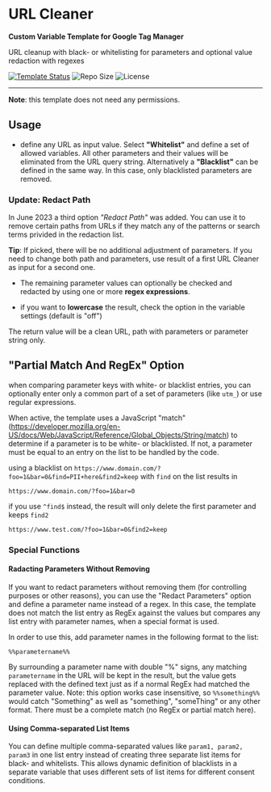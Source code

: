 # URL Cleaner 

**Custom Variable Template for Google Tag Manager**

URL cleanup with black- or whitelisting for parameters and optional value redaction with regexes 

[![Template Status](https://img.shields.io/badge/Community%20Template%20Gallery%20Status-published-green)](https://tagmanager.google.com/gallery/#/owners/mbaersch/templates/url-cleaner) ![Repo Size](https://img.shields.io/github/repo-size/mbaersch/url-cleaner) ![License](https://img.shields.io/github/license/mbaersch/url-cleaner)

---

**Note**: this template does not need any permissions. 

## Usage
- define any URL as input value. Select **"Whitelist"** and define a set of allowed variables. All other parameters and their values will be eliminated from the URL query string. Alternatively a **"Blacklist"** can be defined in the same way. In this case, only blacklisted parameters are removed.  

### Update: Redact Path 
In June 2023 a third option *"Redact Path"* was added. You can use it to remove certain paths from URLs if they match any of the patterns or search terms privided in the redaction list. 

**Tip**: If picked, there will be no additional adjustment of parameters. If you need to change both path and parameters, use result of a first URL Cleaner as input for a second one.  

- The remaining parameter values can optionally be checked and redacted by using one or more **regex expressions**. 

- if you want to **lowercase** the result, check the option in the variable settings (default is "off")

The return value will be a clean URL, path with parameters or parameter string only. 

## "Partial Match And RegEx" Option
when comparing parameter keys with white- or blacklist entries, you can optionally enter only a common part of a set of parameters (like `utm_`) or use  regular expressions. 

When active, the template uses a JavaScript "match" (https://developer.mozilla.org/en-US/docs/Web/JavaScript/Reference/Global_Objects/String/match) to determine if a parameter is to be white- or blacklisted. If not, a parameter must be equal to an entry on the list to be handled by the code. 

using a blacklist on `https://www.domain.com/?foo=1&bar=0&find=PII+here&find2=keep` with `find` on the list results in 

`https://www.domain.com/?foo=1&bar=0`

if you use `^find$` instead, the result will only delete the first parameter and keeps `find2`

`https://www.test.com/?foo=1&bar=0&find2=keep`    

### Special Functions
#### Radacting Parameters Without Removing
If you want to redact parameters without removing them (for controlling purposes or other reasons), you can use the "Redact Parameters" option and define a parameter name instead of a regex. In this case, the template does not match the list entry as RegEx against the values but compares any list entry with parameter names, when a special format is used. 

In order to use this, add parameter names in the following format to the list: 

`%%parametername%%`

By surrounding a parameter name with double "%" signs, any matching `parametername` in the URL will be kept in the result, but the value gets replaced with the defined text just as if a normal RegEx had matched the parameter value. Note: this option works case insensitive, so `%%something%%` would catch "Something" as well as "something", "someThing" or any other format. There must be a complete match (no RegEx or partial match here).  

#### Using Comma-separated List Items
You can define multiple comma-separated values like `param1, param2, param3` in one list entry instead of creating three separate list items for black- and whitelists. This allows dynamic definition of blacklists in a separate variable that uses different sets of list items for different consent conditions. 
